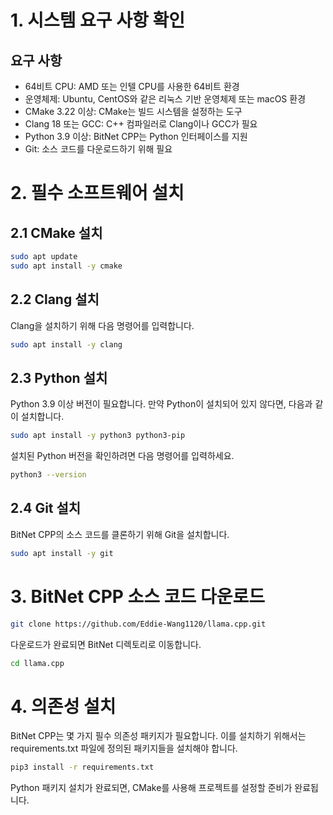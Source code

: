 # 1. 시스템 요구 사항 확인
## 요구 사항
- 64비트 CPU: AMD 또는 인텔 CPU를 사용한 64비트 환경
- 운영체제: Ubuntu, CentOS와 같은 리눅스 기반 운영체제 또는 macOS 환경
- CMake 3.22 이상: CMake는 빌드 시스템을 설정하는 도구
- Clang 18 또는 GCC: C++ 컴파일러로 Clang이나 GCC가 필요
- Python 3.9 이상: BitNet CPP는 Python 인터페이스를 지원
- Git: 소스 코드를 다운로드하기 위해 필요

# 2. 필수 소프트웨어 설치
## 2.1 CMake 설치
```bash
sudo apt update
sudo apt install -y cmake
```

## 2.2 Clang 설치
Clang을 설치하기 위해 다음 명령어를 입력합니다.
```bash
sudo apt install -y clang
```

## 2.3 Python 설치
Python 3.9 이상 버전이 필요합니다. 만약 Python이 설치되어 있지 않다면, 다음과 같이 설치합니다.
```bash
sudo apt install -y python3 python3-pip
```
설치된 Python 버전을 확인하려면 다음 명령어를 입력하세요.
```bash
python3 --version
```

## 2.4 Git 설치
BitNet CPP의 소스 코드를 클론하기 위해 Git을 설치합니다.
```bash
sudo apt install -y git
```

# 3. BitNet CPP 소스 코드 다운로드
```bash
git clone https://github.com/Eddie-Wang1120/llama.cpp.git
```
다운로드가 완료되면 BitNet 디렉토리로 이동합니다.
```bash
cd llama.cpp
```

# 4. 의존성 설치
BitNet CPP는 몇 가지 필수 의존성 패키지가 필요합니다. 이를 설치하기 위해서는 requirements.txt 파일에 정의된 패키지들을 설치해야 합니다.
```bash
pip3 install -r requirements.txt
```
Python 패키지 설치가 완료되면, CMake를 사용해 프로젝트를 설정할 준비가 완료됩니다.







